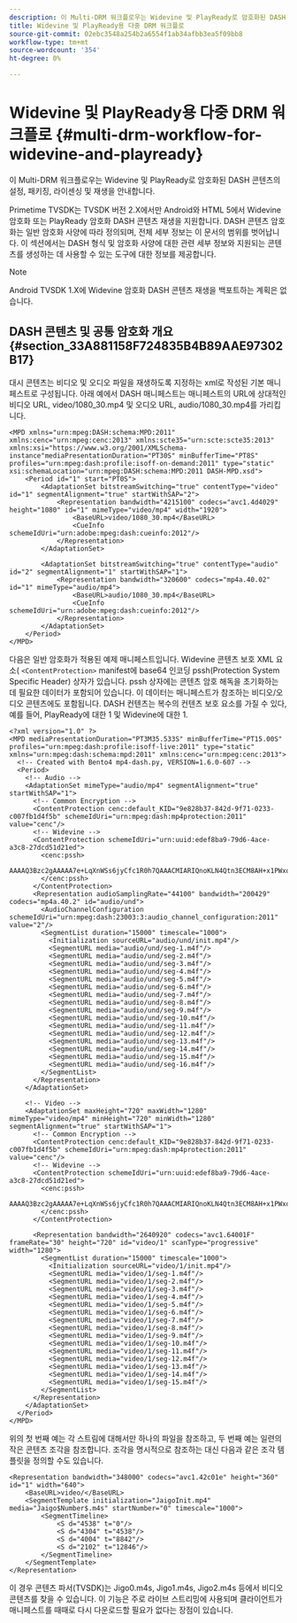 ```yaml
---
description: 이 Multi-DRM 워크플로우는 Widevine 및 PlayReady로 암호화된 DASH 콘텐츠의 설정, 패키징, 라이센싱 및 재생을 안내합니다.
title: Widevine 및 PlayReady용 다중 DRM 워크플로
source-git-commit: 02ebc3548a254b2a6554f1ab34afbb3ea5f09bb8
workflow-type: tm+mt
source-wordcount: '354'
ht-degree: 0%

---
```


# Widevine 및 PlayReady용 다중 DRM 워크플로 {#multi-drm-workflow-for-widevine-and-playready}

이 Multi-DRM 워크플로우는 Widevine 및 PlayReady로 암호화된 DASH 콘텐츠의 설정, 패키징, 라이센싱 및 재생을 안내합니다.

Primetime TVSDK는 TVSDK 버전 2.X에서만 Android와 HTML 5에서 Widevine 암호화 또는 PlayReady 암호화 DASH 콘텐츠 재생을 지원합니다. DASH 콘텐츠 암호화는 일반 암호화 사양에 따라 정의되며, 전체 세부 정보는 이 문서의 범위를 벗어납니다. 이 섹션에서는 DASH 형식 및 암호화 사양에 대한 관련 세부 정보와 지원되는 콘텐츠를 생성하는 데 사용할 수 있는 도구에 대한 정보를 제공합니다.

>[!NOTE]
>
>Android TVSDK 1.X에 Widevine 암호화 DASH 콘텐츠 재생을 백포트하는 계획은 없습니다.

## DASH 콘텐츠 및 공통 암호화 개요 {#section_33A881158F724835B4B89AAE97302B17}

대시 콘텐츠는 비디오 및 오디오 파일을 재생하도록 지정하는 xml로 작성된 기본 매니페스트로 구성됩니다. 아래 예에서 DASH 매니페스트는 매니페스트의 URL에 상대적인 비디오 URL, video/1080_30.mp4 및 오디오 URL, audio/1080_30.mp4를 가리킵니다.

```
<MPD xmlns="urn:mpeg:DASH:schema:MPD:2011" xmlns:cenc="urn:mpeg:cenc:2013" xmlns:scte35="urn:scte:scte35:2013" xmlns:xsi="https://www.w3.org/2001/XMLSchema-instance"mediaPresentationDuration="PT30S" minBufferTime="PT8S" profiles="urn:mpeg:dash:profile:isoff-on-demand:2011" type="static" xsi:schemaLocation="urn:mpeg:DASH:schema:MPD:2011 DASH-MPD.xsd">
    <Period id="1" start="PT0S">
        <AdaptationSet bitstreamSwitching="true" contentType="video" id="1" segmentAlignment="true" startWithSAP="2">
            <Representation bandwidth="4215100" codecs="avc1.4d4029" height="1080" id="1" mimeType="video/mp4" width="1920">
                <BaseURL>video/1080_30.mp4</BaseURL>
                <CueInfo schemeIdUri="urn:adobe:mpeg:dash:cueinfo:2012"/>
            </Representation>
        </AdaptationSet>
 
        <AdaptationSet bitstreamSwitching="true" contentType="audio" id="2" segmentAlignment="1" startWithSAP="1">
            <Representation bandwidth="320600" codecs="mp4a.40.02" id="1" mimeType="audio/mp4">
                <BaseURL>audio/1080_30.mp4</BaseURL>
                <CueInfo schemeIdUri="urn:adobe:mpeg:dash:cueinfo:2012"/>
            </Representation>
        </AdaptationSet>
    </Period>
</MPD>
```

다음은 일반 암호화가 적용된 예제 매니페스트입니다. Widevine 콘텐츠 보호 XML 요소( `<ContentProtection>` manifest에 base64 인코딩 pssh(Protection System Specific Header) 상자가 있습니다. pssh 상자에는 콘텐츠 암호 해독을 초기화하는 데 필요한 데이터가 포함되어 있습니다. 이 데이터는 매니페스트가 참조하는 비디오/오디오 콘텐츠에도 포함됩니다. DASH 컨텐츠는 복수의 컨텐츠 보호 요소를 가질 수 있다, 예를 들어, PlayReady에 대한 1 및 Widevine에 대한 1.

```
<?xml version="1.0" ?>
<MPD mediaPresentationDuration="PT3M35.533S" minBufferTime="PT15.00S" profiles="urn:mpeg:dash:profile:isoff-live:2011" type="static" xmlns="urn:mpeg:dash:schema:mpd:2011" xmlns:cenc="urn:mpeg:cenc:2013">
  <!-- Created with Bento4 mp4-dash.py, VERSION=1.6.0-607 -->
  <Period>
    <!-- Audio -->
    <AdaptationSet mimeType="audio/mp4" segmentAlignment="true" startWithSAP="1">
      <!-- Common Encryption -->
      <ContentProtection cenc:default_KID="9e828b37-842d-9f71-0233-c007fb1d4f5b" schemeIdUri="urn:mpeg:dash:mp4protection:2011" value="cenc"/>
      <!-- Widevine -->
      <ContentProtection schemeIdUri="urn:uuid:edef8ba9-79d6-4ace-a3c8-27dcd51d21ed">
        <cenc:pssh>
        AAAAQ3Bzc2gAAAAA7e+LqXnWSs6jyCfc1R0h7QAAACMIARIQnoKLN4Qtn3ECM8AH+x1PWxoKaW50ZXJ0cnVzdCIBKg==
        </cenc:pssh>
      </ContentProtection>
      <Representation audioSamplingRate="44100" bandwidth="200429" codecs="mp4a.40.2" id="audio/und">
        <AudioChannelConfiguration schemeIdUri="urn:mpeg:dash:23003:3:audio_channel_configuration:2011" value="2"/>
        <SegmentList duration="15000" timescale="1000">
          <Initialization sourceURL="audio/und/init.mp4"/>
          <SegmentURL media="audio/und/seg-1.m4f"/>
          <SegmentURL media="audio/und/seg-2.m4f"/>
          <SegmentURL media="audio/und/seg-3.m4f"/>
          <SegmentURL media="audio/und/seg-4.m4f"/>
          <SegmentURL media="audio/und/seg-5.m4f"/>
          <SegmentURL media="audio/und/seg-6.m4f"/>
          <SegmentURL media="audio/und/seg-7.m4f"/>
          <SegmentURL media="audio/und/seg-8.m4f"/>
          <SegmentURL media="audio/und/seg-9.m4f"/>
          <SegmentURL media="audio/und/seg-10.m4f"/>
          <SegmentURL media="audio/und/seg-11.m4f"/>
          <SegmentURL media="audio/und/seg-12.m4f"/>
          <SegmentURL media="audio/und/seg-13.m4f"/>
          <SegmentURL media="audio/und/seg-14.m4f"/>
          <SegmentURL media="audio/und/seg-15.m4f"/>
          <SegmentURL media="audio/und/seg-16.m4f"/>
        </SegmentList>
      </Representation>
    </AdaptationSet>
 
    <!-- Video -->
    <AdaptationSet maxHeight="720" maxWidth="1280" mimeType="video/mp4" minHeight="720" minWidth="1280" segmentAlignment="true" startWithSAP="1">
      <!-- Common Encryption -->
      <ContentProtection cenc:default_KID="9e828b37-842d-9f71-0233-c007fb1d4f5b" schemeIdUri="urn:mpeg:dash:mp4protection:2011" value="cenc"/>
      <!-- Widevine -->
      <ContentProtection schemeIdUri="urn:uuid:edef8ba9-79d6-4ace-a3c8-27dcd51d21ed">
        <cenc:pssh>
        AAAAQ3Bzc2gAAAAA7e+LqXnWSs6jyCfc1R0h7QAAACMIARIQnoKLN4Qtn3ECM8AH+x1PWxoKaW50ZXJ0cnVzdCIBKg==
        </cenc:pssh>
      </ContentProtection>
 
      <Representation bandwidth="2640920" codecs="avc1.64001F" frameRate="30" height="720" id="video/1" scanType="progressive" width="1280">
        <SegmentList duration="15000" timescale="1000">
          <Initialization sourceURL="video/1/init.mp4"/>
          <SegmentURL media="video/1/seg-1.m4f"/>
          <SegmentURL media="video/1/seg-2.m4f"/>
          <SegmentURL media="video/1/seg-3.m4f"/>
          <SegmentURL media="video/1/seg-4.m4f"/>
          <SegmentURL media="video/1/seg-5.m4f"/>
          <SegmentURL media="video/1/seg-6.m4f"/>
          <SegmentURL media="video/1/seg-7.m4f"/>
          <SegmentURL media="video/1/seg-8.m4f"/>
          <SegmentURL media="video/1/seg-9.m4f"/>
          <SegmentURL media="video/1/seg-10.m4f"/>
          <SegmentURL media="video/1/seg-11.m4f"/>
          <SegmentURL media="video/1/seg-12.m4f"/>
          <SegmentURL media="video/1/seg-13.m4f"/>
          <SegmentURL media="video/1/seg-14.m4f"/>
          <SegmentURL media="video/1/seg-15.m4f"/>
        </SegmentList>
      </Representation>
    </AdaptationSet>
  </Period>
</MPD>
```

위의 첫 번째 예는 각 스트림에 대해서만 하나의 파일을 참조하고, 두 번째 예는 일련의 작은 콘텐츠 조각을 참조합니다. 조각을 명시적으로 참조하는 대신 다음과 같은 조각 템플릿을 정의할 수도 있습니다.

```
<Representation bandwidth="348000" codecs="avc1.42c01e" height="360" id="1" width="640">
    <BaseURL>video/</BaseURL>
    <SegmentTemplate initialization="JaigoInit.mp4" media="Jaigo$Number$.m4s" startNumber="0" timescale="1000">
        <SegmentTimeline>
            <S d="4538" t="0"/>
            <S d="4304" t="4538"/>
            <S d="4004" t="8842"/>
            <S d="2102" t="12846"/>
        </SegmentTimeline>
    </SegmentTemplate>
</Representation>
```

이 경우 콘텐츠 파서(TVSDK)는 Jigo0.m4s, Jigo1.m4s, Jigo2.m4s 등에서 비디오 콘텐츠를 찾을 수 있습니다. 이 기능은 주로 라이브 스트리밍에 사용되며 클라이언트가 매니페스트를 때때로 다시 다운로드할 필요가 없다는 장점이 있습니다.
